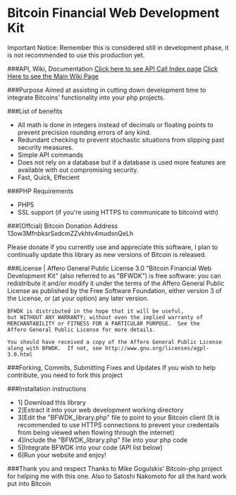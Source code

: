 Bitcoin Financial Web Development Kit
=============
Important Notice: Remember this is considered still in development phase, it is not recommended to use this production yet.

###API, Wiki, Documentation
[Click here to see API Call Index page](https://github.com/Xenland/Bitcoin-Financial-Web-Development-Kit--BFWDK-/wiki/API-Call-Index)
[Click Here to see the Main Wiki Page](https://github.com/Xenland/Bitcoin-Financial-Web-Development-Kit--BFWDK-/wiki)

###Purpose
Aimed at assisting in cutting down development time to integrate Bitcoins' functionality into your php projects.

###List of benefits
* All math is done in integers instead of decimals or floating points to prevent precision rounding errors of any kind.
* Redundant checking to prevent stochastic situations from slipping past security measures.
* Simple API commands
* Does not rely on a database but if a database is used more features are available with out compromising security.
* Fast, Quick, Effecient

###PHP Requirements
* PHP5
* SSL support (if you're using HTTPS to communicate to bitcoind with)

###(Offcial) Bitcoin Donation Address
    13ow3MfnbksrSxdcmZZvkhtv4mudsnQeLh
    
Please donate if you currently use and appreciate this software, I plan to continually update this library as new versions of Bitcoin is released.

###License | Affero General Public License 3.0
    "Bitcoin Financial Web Development Kit" (also referred to as "BFWDK") is free software: 
    you can redistribute it and/or modify it under the terms of the Affero General Public License 
    as published by the Free Software Foundation, either version 3 of the License, or
    (at your option) any later version.
    
    BFWDK is distributed in the hope that it will be useful,
    but WITHOUT ANY WARRANTY; without even the implied warranty of
    MERCHANTABILITY or FITNESS FOR A PARTICULAR PURPOSE.  See the
    Affero General Public License for more details.

    You should have received a copy of the Affero General Public License
    along with BFWDK.  If not, see http://www.gnu.org/licenses/agpl-3.0.html


###Forking, Commits, Submitting Fixes and Updates
If you wish to help contribute, you need to fork this project

###Installation instructions
* 1] Download this library
* 2]Extract it into your web development working directory
* 3]Edit the "BFWDK_library.php" file to point to your Bitcoin client (It is recommended to use HTTPS connections to prevent your credentails from being viewed when flowing through the internet)
* 4]Include the "BFWDK_library.php" file into your php code
* 5]Integrate BFWDK into your code (API list below)
* 6]Run your website and enjoy!

###Thank you and respect
 Thanks to Mike Gogulskis' Bitcoin-php project for helping me with this one.
 Also to Satoshi Nakomoto for all the hard work put into Bitcoin

